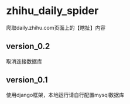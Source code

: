 # zhihu_daily_spider
爬取daily.zhihu.com页面上的【瞎扯】内容
## version_0.2
取消连接数据库
## version_0.1
使用django框架，本地运行请自行配置mysql数据库
